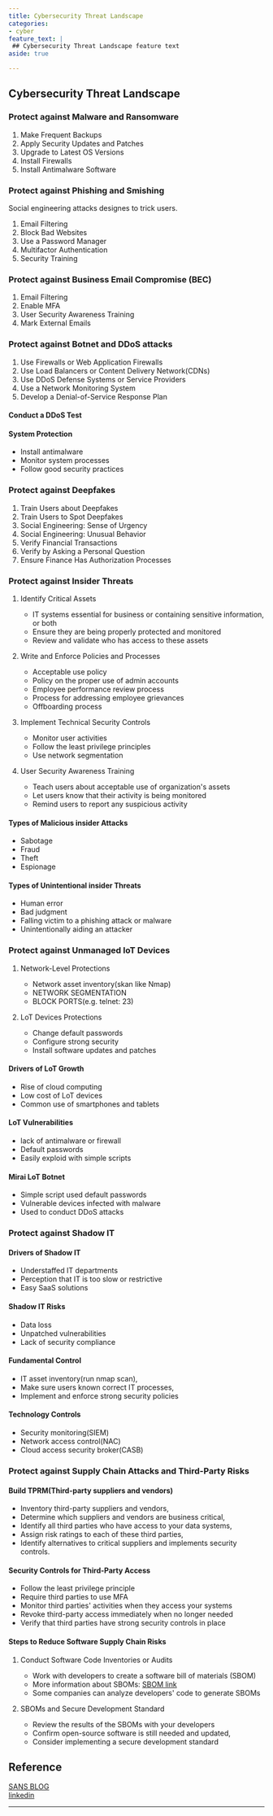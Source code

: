 ```yaml
---
title: Cybersecurity Threat Landscape
categories:
- cyber
feature_text: |
 ## Cybersecurity Threat Landscape feature text
aside: true

---
```



## Cybersecurity Threat Landscape

### Protect against Malware and Ransomware  

1. Make Frequent Backups  
2. Apply Security Updates and Patches
3. Upgrade to Latest OS Versions  
4. Install Firewalls
5. Install Antimalware Software  

### Protect against Phishing and Smishing  

Social engineering attacks designes to trick users.

1. Email Filtering  
2. Block Bad Websites  
3. Use a Password Manager
4. Multifactor Authentication
5. Security Training  

### Protect against Business Email Compromise (BEC)  

1. Email Filtering
2. Enable MFA
3. User Security Awareness Training
4. Mark External Emails  

### Protect against Botnet and DDoS attacks

1. Use Firewalls or Web Application Firewalls
2. Use Load Balancers or Content Delivery Network(CDNs)
3. Use DDoS Defense Systems or Service Providers
4. Use a Network Monitoring System
5. Develop a Denial-of-Service Response Plan

#### Conduct a DDoS Test

#### System Protection

- Install antimalware
- Monitor system processes
- Follow good security practices

### Protect against Deepfakes

1. Train Users about Deepfakes
2. Train Users to Spot Deepfakes
3. Social Engineering: Sense of Urgency
4. Social Engineering: Unusual Behavior
5. Verify Financial Transactions
6. Verify by Asking a Personal Question
7. Ensure Finance Has Authorization Processes

### Protect against Insider Threats

1. Identify Critical Assets
   - IT systems essential for business or containing sensitive information, or both
   - Ensure they are being properly protected and monitored
   - Review and validate who has access to these assets

2. Write and Enforce Policies and Processes
   - Acceptable use policy
   - Policy on the proper use of admin accounts
   - Employee performance review process
   - Process for addressing employee grievances
   - Offboarding process

3. Implement Technical Security Controls
   - Monitor user activities
   - Follow the least privilege principles
   - Use network segmentation

4. User Security Awareness Training
   - Teach users about acceptable use of organization's assets
   - Let users know that their activity is being monitored
   - Remind users to report any suspicious activity

#### Types of Malicious insider Attacks

- Sabotage  
- Fraud  
- Theft  
- Espionage  

#### Types of Unintentional insider Threats  

- Human error
- Bad judgment  
- Falling victim to a phishing attack or malware
- Unintentionally aiding an attacker

### Protect against Unmanaged IoT Devices

1. Network-Level Protections  
   - Network asset inventory(skan like Nmap)
   - NETWORK SEGMENTATION
   - BLOCK PORTS(e.g. telnet: 23)

2. LoT Devices Protections
   - Change default passwords
   - Configure strong security
   - Install software updates and patches


#### Drivers of LoT Growth

- Rise of cloud computing
- Low cost of LoT devices
- Common use of smartphones and tablets

#### LoT Vulnerabilities

- lack of antimalware or firewall
- Default passwords
- Easily exploid with simple scripts

#### Mirai LoT Botnet

- Simple script used default passwords
- Vulnerable devices infected with malware
- Used to conduct DDoS attacks

### Protect against Shadow IT

#### Drivers of Shadow IT

- Understaffed IT departments
- Perception that IT is too slow or restrictive
- Easy SaaS solutions  

#### Shadow IT Risks

- Data loss
- Unpatched vulnerabilities
- Lack of security compliance

#### Fundamental Control

- IT asset inventory(run nmap scan),
- Make sure users known correct IT processes,
- Implement and enforce strong security policies

#### Technology Controls

- Security monitoring(SIEM)
- Network access control(NAC)
- Cloud access security broker(CASB)

### Protect against Supply Chain Attacks and Third-Party Risks

#### Build TPRM(Third-party suppliers and vendors)

- Inventory third-party suppliers and vendors,  
- Determine which suppliers and vendors are business critical,  
- Identify all third parties who have access to your data systems,  
- Assign risk ratings to each of these third parties,  
- Identify alternatives to critical suppliers and implements security controls.

#### Security Controls for Third-Party Access

- Follow the least privilege principle
- Require third parties to use MFA
- Monitor third parties' activities when they access your systems
- Revoke third-party access immediately when no longer needed
- Verify that third parties have strong security controls in place

#### Steps to Reduce Software Supply Chain Risks

1. Conduct Software Code Inventories or Audits
   - Work with developers to create a software bill of materials (SBOM)
   - More information about SBOMs: [SBOM link](https://ntia.gov/sbom)
   - Some companies can analyze developers' code to generate SBOMs
2. SBOMs and Secure Development Standard

   - Review the results of the SBOMs with your developers
   - Confirm open-source software is still needed and updated,
   - Consider implementing a secure development standard

## Reference

[SANS BLOG](https://www.sans.org/blog/all-new-ouch-newsletter-out/)  
[linkedin](https://www.linkedin.com/learning/cybersecurity-careers-and-certifications/cybersecurity-certification-sscp?autoSkip=true&autoplay=true&resume=false)


---
